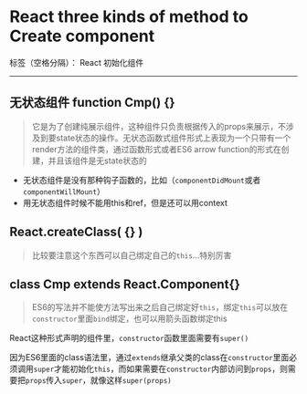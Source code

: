 ﻿# React three kinds of method to Create component

标签（空格分隔）： React 初始化组件

---

## 无状态组件 function Cmp() {}
> 它是为了创建纯展示组件，这种组件只负责根据传入的props来展示，不涉及到要state状态的操作。无状态函数式组件形式上表现为一个只带有一个render方法的组件类，通过函数形式或者ES6 arrow function的形式在创建，并且该组件是无state状态的

- 无状态组件是没有那种钩子函数的，比如（`componentDidMount`或者`componentWillMount`）
- 用无状态组件时候不能用this和ref，但是还可以用context


## React.createClass( {} )
> 比较要注意这个东西可以自己绑定自己的`this`...特别厉害


## class Cmp extends React.Component{}
> ES6的写法并不能使方法写出来之后自己绑定好`this`，绑定`this`可以放在`constructor`里面`bind`绑定，也可以用箭头函数绑定this

React这种形式声明的组件里，`constructor`函数里面需要有`super()`

因为ES6里面的class语法里，通过`extends`继承父类的class在`constructor`里面必须调用`super`才能初始化`this`，而如果需要在`constructor`内部访问到`props`，则需要把`props`传入`super`，就像这样`super(props)`

